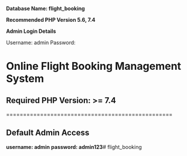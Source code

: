 **Database Name: flight_booking**

**Recommended PHP Version 5.6, 7.4**


**Admin Login Details**

Username: admin
Password: 


# **Online Flight Booking Management System**

## Required PHP Version: >= 7.4

=================================================

## **Default Admin Access**
**username: admin**
**password: admin123**# flight_booking
